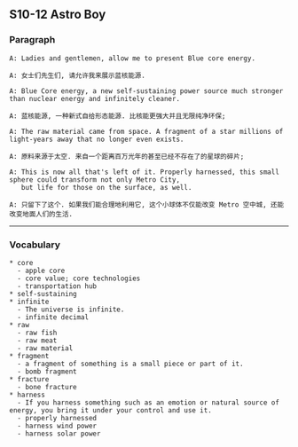 ## S10-12 Astro Boy
### Paragraph
```buildoutcfg
A: Ladies and gentlemen, allow me to present Blue core energy.
```
```buildoutcfg
A: 女士们先生们, 请允许我来展示蓝核能源.
```

```buildoutcfg
A: Blue Core energy, a new self-sustaining power source much stronger than nuclear energy and infinitely cleaner.
```
```buildoutcfg
A: 蓝核能源, 一种新式自给形态能源. 比核能更强大并且无限纯净环保;
```

```buildoutcfg
A: The raw material came from space. A fragment of a star millions of light-years away that no longer even exists.
```
```buildoutcfg
A: 原料来源于太空. 来自一个距离百万光年的甚至已经不存在了的星球的碎片;
```

```buildoutcfg
A: This is now all that's left of it. Properly harnessed, this small sphere could transform not only Metro City, 
   but life for those on the surface, as well.
```
```buildoutcfg
A: 只留下了这个. 如果我们能合理地利用它, 这个小球体不仅能改变 Metro 空中城, 还能改变地面人们的生活.
```

***
### Vocabulary
```buildoutcfg
* core
  - apple core
  - core value; core technologies
  - transportation hub
* self-sustaining
* infinite
  - The universe is infinite.
  - infinite decimal
* raw
  - raw fish
  - raw meat
  - raw material
* fragment
  - a fragment of something is a small piece or part of it.
  - bomb fragment
* fracture
  - bone fracture
* harness
  - If you harness something such as an emotion or natural source of energy, you bring it under your control and use it.
  - properly harnessed
  - harness wind power
  - harness solar power
```